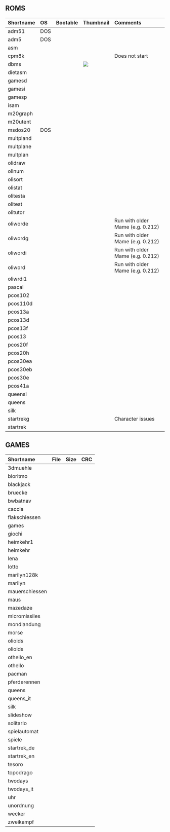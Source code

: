 ## ROMS

| Shortname | OS | Bootable | Thumbnail | Comments |
|:--|:--|:--|:--|:--|
|adm51| DOS | | | |
|adm5| DOS | | | |
|asm| | | | |
|cpm8k| | | | Does not start |
|dbms| | | ![](img/dbms.png) | |
|dietasm| | | | |
|gamesd| | | | |
|gamesi| | | | |
|gamesp| | | | |
|isam| | | | |
|m20graph| | | | |
|m20utent| | | | |
|msdos20| DOS | | | |
|multpland| | | | |
|multplane| | | | |
|multplan| | | | |
|olidraw| | | | |
|olinum| | | | |
|olisort| | | | |
|olistat| | | | |
|olitesta| | | | |
|olitest| | | | |
|olitutor| | | | |
|oliworde| | | | Run with older Mame (e.g. 0.212) |
|oliwordg| | | | Run with older Mame (e.g. 0.212) |
|oliwordi| | | | Run with older Mame (e.g. 0.212) |
|oliword| | | | Run with older Mame (e.g. 0.212) |
|oliwrdi1| | | | |
|pascal| | | | |
|pcos102| | | | |
|pcos110d| | | | |
|pcos13a| | | | |
|pcos13d| | | | |
|pcos13f| | | | |
|pcos13| | | | |
|pcos20f| | | | |
|pcos20h| | | | |
|pcos30ea| | | | |
|pcos30eb| | | | |
|pcos30e| | | | |
|pcos41a| | | | |
|queensi| | | | |
|queens| | | | |
|silk| | | | |
|startrekg| | | | Character issues |
|startrek| | | | |

## GAMES

| Shortname | File | Size | CRC |
|:--|:--|:--|:--|
|3dmuehle| | | |
|bioritmo| | | |
|blackjack| | | |
|bruecke| | | |
|bwbatnav| | | |
|caccia| | | |
|flakschiessen| | | |
|games| | | |
|giochi| | | |
|heimkehr1| | | |
|heimkehr| | | |
|lena| | | |
|lotto| | | |
|marilyn128k| | | |
|marilyn| | | |
|mauerschiessen| | | |
|maus| | | |
|mazedaze| | | |
|micromissiles| | | |
|mondlandung| | | |
|morse| | | |
|olioids| | | |
|olioids| | | |
|othello_en| | | |
|othello| | | |
|pacman| | | |
|pferderennen| | | |
|queens| | | |
|queens_it| | | |
|silk| | | |
|slideshow| | | |
|solitario| | | |
|spielautomat| | | |
|spiele| | | |
|startrek_de| | | |
|startrek_en| | | |
|tesoro| | | |
|topodrago| | | |
|twodays| | | |
|twodays_it| | | |
|uhr| | | |
|unordnung| | | |
|wecker| | | |
|zweikampf| | | |
